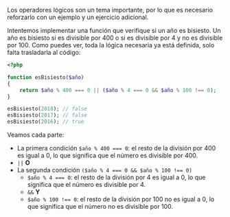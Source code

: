 
Los operadores lógicos son un tema importante, por lo que es necesario reforzarlo con un ejemplo y un ejercicio adicional.

Intentemos implementar una función que verifique si un año es bisiesto. Un año es bisiesto si es divisible por 400 o si es divisible por 4 y no es divisible por 100. Como puedes ver, toda la lógica necesaria ya está definida, solo falta trasladarla al código:

```php
<?php

function esBisiesto($año)
{
    return $año % 400 === 0 || ($año % 4 === 0 && $año % 100 !== 0);
}

esBisiesto(2018); // false
esBisiesto(2017); // false
esBisiesto(2016); // true
```

Veamos cada parte:

- La primera condición `$año % 400 === 0`: el resto de la división por 400 es igual a 0, lo que significa que el número es divisible por 400.
- `||` **O**
- La segunda condición `($año % 4 === 0 && $año % 100 !== 0)`
    - `$año % 4 === 0`: el resto de la división por 4 es igual a 0, lo que significa que el número es divisible por 4.
    - `&&` **Y**
    - `$año % 100 !== 0`: el resto de la división por 100 no es igual a 0, lo que significa que el número no es divisible por 100.
